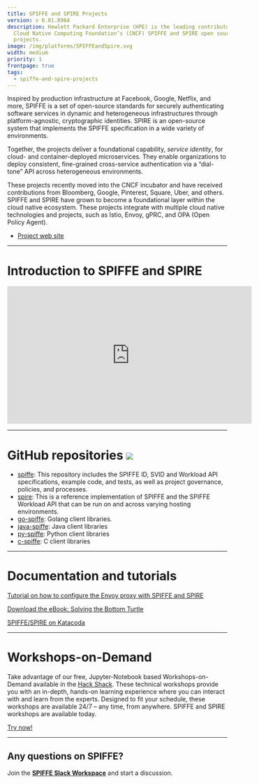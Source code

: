 ```yaml
---
title: SPIFFE and SPIRE Projects
version: v 6.01.8964
description: Hewlett Packard Enterprise (HPE) is the leading contributor to
  Cloud Native Computing Foundation’s (CNCF) SPIFFE and SPIRE open source
  projects.
image: /img/platforms/SPIFFEandSpire.svg
width: medium
priority: 1
frontpage: true
tags:
  - spiffe-and-spire-projects
---
```

Inspired by production infrastructure at Facebook, Google, Netflix, and more, SPIFFE is a set of open-source standards for securely authenticating software services in dynamic and heterogeneous infrastructures through platform-agnostic, cryptographic identities. SPIRE is an open-source system that implements the SPIFFE specification in a wide variety of environments.

Together, the projects deliver a foundational capability, *service identity*, for cloud- and container-deployed microservices. They enable organizations to deploy consistent, fine-grained cross-service authentication via a “dial-tone” API across heterogeneous environments.

These projects recently moved into the CNCF incubator and have received contributions from Bloomberg, Google, Pinterest, Square, Uber, and others. SPIFFE and SPIRE have grown to become a foundational layer within the cloud native ecosystem. These projects integrate with multiple cloud native technologies and projects, such as Istio, Envoy, gPRC, and OPA (Open Policy Agent).

* [Project web site](https://spiffe.io/)

- - -

# Introduction to SPIFFE and SPIRE

<p style="text-align: center;">
<iframe width="560" height="315" src="https://www.youtube.com/embed/-XGKybqTfZo" frameborder="0" allow="accelerometer; autoplay; clipboard-write; encrypted-media; gyroscope; picture-in-picture" allowfullscreen></iframe>
</p>

- - -

# GitHub repositories ![](Github)

* [spiffe](https://github.com/spiffe/spiffe): This repository includes the SPIFFE ID, SVID and Workload API specifications, example code, and tests, as well as project governance, policies, and processes.
* [spire](https://github.com/spiffe/spire): This is a reference implementation of SPIFFE and the SPIFFE Workload API that can be run on and across varying hosting environments.
* [go-spiffe](https://github.com/spiffe/go-spiffe/tree/main/v2): Golang client libraries.
* [java-spiffe](https://github.com/spiffe/java-spiffe): Java client libraries
* [py-spiffe](https://github.com/HewlettPackard/py-spiffe): Python client libraries
* [c-spiffe](https://github.com/HewlettPackard/c-spiffe): C client libraries

- - -

# Documentation and tutorials

[Tutorial on how to configure the Envoy proxy with SPIFFE and SPIRE](https://spiffe.io/docs/latest/microservices/envoy/)

[Download the eBook: Solving the Bottom Turtle](https://spiffe.io/book/)

[SPIFFE/SPIRE on Katacoda](https://www.katacoda.com/spiffe)

- - -

# Workshops-on-Demand

Take advantage of our free, Jupyter-Notebook based Workshops-on-Demand available in the [Hack Shack](https://hackshack.hpedev.io/). These technical workshops provide you with an in-depth, hands-on learning experience where you can interact with and learn from the experts. Designed to fit your schedule, these workshops are available 24/7 – any time, from anywhere. SPIFFE and SPIRE workshops are available today.

<link rel="stylesheet" href="https://www.w3schools.com/w3css/4/w3.css">
<div class="w3-container w3-center w3-margin-bottom">
  <a href="https://hackshack.hpedev.io/workshops"><button type="button" class="button">Try now!</button></a>
</div>

- - -


## Any questions on SPIFFE?

Join the **[SPIFFE Slack Workspace](https://slack.spiffe.io/)** and start a discussion.